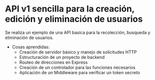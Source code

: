 # API v1 sencilla para la creación, edición y eliminación de usuarios

Se realiza un ejemplo de una API basica para la recolección, busqueda y eliminación de usuarios.

- Cosas aprendidas:
    - Creación de servidor básico y manejo de solicitudes HTTP
    - Estructuración de un proyecto de backend
    - Routeo de direcciones en Express
    - Creación de un controlador para las funciones necesarios
    - Aplicación de un Middleware para verificar un token secreto